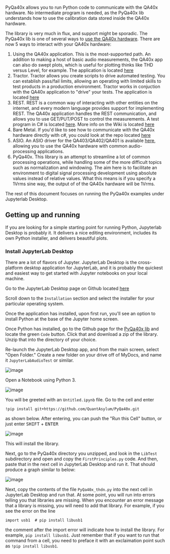 PyQa40x allows you to run Python code to communicate with the QA40x hardware. No intermediate program is needed, as the PyQa40x lib understands how to use the calibration data stored inside the QA40x hardware.

The library is very much in flux, and support might be sporadic. The PyQa40x lib is one of several ways to [use the QA40x hardware](https://github.com/QuantAsylum/QA40x/wiki/QA40x-API). There are now 5 ways to interact with your QA40x hardware:

1) Using the QA40x application. This is the most-supported path. An addition to making a host of basic audio measurements, the QA40x app can also do swept plots, which is useful for plotting thinks like THD versus Level, for example. The application is located [here](https://github.com/QuantAsylum/QA40x/releases)
2) Tractor. Tractor allows you create scripts to drive automated testing. You can establish pass/fail limits, allowing an operating with limited skills to test products in a production environment. Tractor works in conjuction with the QA40x application to "drive" your tests. The application is located [here](https://github.com/QuantAsylum/Tractor/releases/tag/v1.101)
3) REST. REST is a common way of interacting with other entities on the internet, and every modern language provides support for implementing REST. The QA40x application handles the REST communication, and allows you to use GET/PUT/POST to control the measurements. A test program in C# is located [here](https://github.com/QuantAsylum/QA402_REST_TEST). More info on the Wiki is located [here](https://github.com/QuantAsylum/QA40x/wiki/QA40x-API)
4) Bare Metal. If you'd like to see how to communicate with the QA40x hardware directly with c#, you could look at the repo located [here](https://github.com/QuantAsylum/QA40x_BareMetal)
5) ASIO. An ASIO driver for the QA403/QA402/QA401 is available [here](https://github.com/dechamps/ASIO401), allowing you to use the QA40x hardware with common audio-processing applications.
6) PyQa40x. This library is an attempt to streamline a lot of common processing operations, while handling some of the more difficult topics such as normalization and windowing. The aim here is to facilitate an environment to digital signal processing development using absolute values instead of relative values. What this means is if you specify a 1Vrms sine way, the output of of the QA40x hardware will be 1Vrms.

The rest of this document focuses on running the PyQa40x examples under Jupyterlab Desktop.

## Getting up and running

If you are looking for a simple starting point for running Python, Jupyterlab Desktop is probably it. It delivers a nice editing environment, includes its own Python installer, and delivers beautiful plots. 

### Install JupyterLab Desktop
There are a lot of flavors of Jupyter. JupyterLab Desktop is the cross-platform desktop application for JupyterLab, and it is probably the quickest and easiest way to get started with Jupyter notebooks on your local machine.

Go to the JupyterLab Desktop page on Github located [here](https://github.com/jupyterlab/jupyterlab-desktop)

Scroll down to the ```Installation``` section and select the installer for your particular operating system.

Once the application has installed, upon first run, you'll see an option to install Python at the base of the Jupyter home screen.

Once Python has installed, go to the Github page for the [PyQa40x lib](https://github.com/QuantAsylum/PyQa40x) and locate the green ```Code``` button. Click that and download a zip of the library. Unzip that into the directory of your choice.

Re-launch the JupyterLab Desktop app, and from the main screen, select "Open Folder." Create a new folder on your drive off of MyDocs, and name it ```JupyterLabAudioTest``` or similar. 

![image](https://github.com/user-attachments/assets/4585466c-a2ee-40ab-a793-8671730c4139)

Open a Notebook using Python 3.

![image](https://github.com/user-attachments/assets/d111c02f-fd22-4737-b8fb-c79935554c32)

You will be greeted with an ```Untitled.ipynb``` file. Go to the cell and enter

```
!pip install git+https://github.com/QuantAsylum/PyQa40x.git
```

as shown below. After entering, you can push the "Run this Cell" button, or just enter <kbd>SHIFT</kbd> + <kbd>ENTER</kbd>

![image](https://github.com/user-attachments/assets/73b86375-311b-4458-9952-d73052c5b27a)

This will install the library. 

Next, go to the PyQa40x directory you unzipped, and look in the ```LibTest``` subdirectory and open and copy the ```FirstPrinciples.py``` code. And then, paste that in the next cell in JupyterLab Desktop and run it. That should produce a graph similar to below:

![image](https://github.com/user-attachments/assets/625c3be2-026d-4e20-a454-8b88a906b0f9)

Next, copy the contents of the file ```PyQa40x_thdn.py``` into the next cell in JupyterLab Desktop and run that. At some point, you will run into errors telling you that libraries are missing. When you encounter an error message that a library is missing, you will need to add that library. For example, if you see the error on the line

```
import usb1  # pip install libusb1
```

the comment after the import error will indicate how to install the library. For example, ```pip install libusb1```. Just remember that if you want to run that command from a cell, you need to preface it with an exclaimation point such as ```!pip install libusb1```. 


